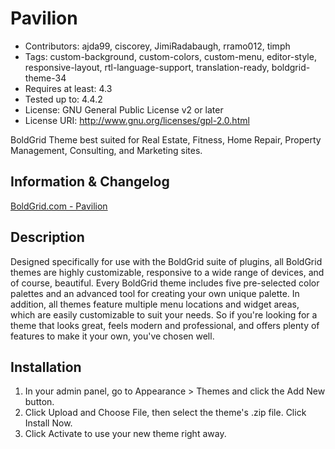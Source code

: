 # Pavilion
- Contributors: ajda99, ciscorey, JimiRadabaugh, rramo012, timph
- Tags: custom-background, custom-colors, custom-menu, editor-style, responsive-layout, rtl-language-support, translation-ready, boldgrid-theme-34
- Requires at least: 4.3
- Tested up to: 4.4.2
- License: GNU General Public License v2 or later
- License URI: http://www.gnu.org/licenses/gpl-2.0.html

BoldGrid Theme best suited for Real Estate, Fitness, Home Repair, Property Management, Consulting, and Marketing sites.

## Information & Changelog
[BoldGrid.com - Pavilion](http://www.boldgrid.com/pavilion/)

## Description
Designed specifically for use with the BoldGrid suite of plugins, all BoldGrid themes are highly customizable, responsive to a wide range of devices, and of course, beautiful. Every BoldGrid theme includes five pre-selected color palettes and an advanced tool for creating your own unique palette. In addition, all themes feature multiple menu locations and widget areas, which are easily customizable to suit your needs. So if you're looking for a theme that looks great, feels modern and professional, and offers plenty of features to make it your own, you've chosen well.

## Installation
1. In your admin panel, go to Appearance > Themes and click the Add New button.
2. Click Upload and Choose File, then select the theme's .zip file. Click Install Now.
3. Click Activate to use your new theme right away.
